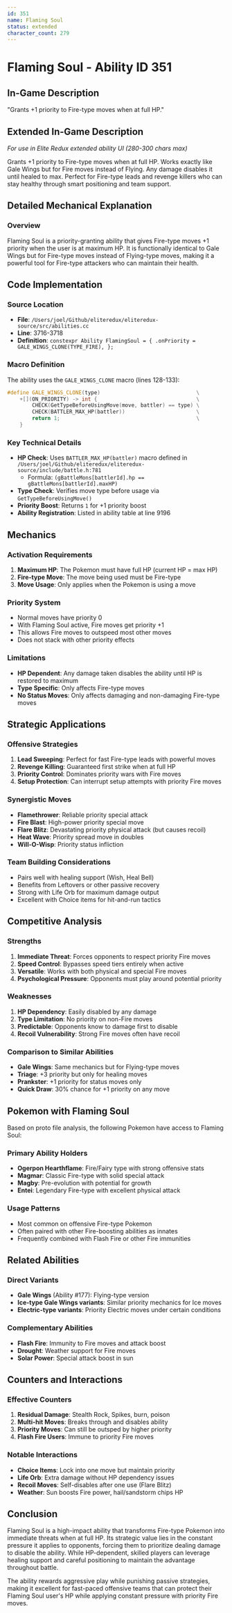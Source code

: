 ```yaml
---
id: 351
name: Flaming Soul
status: extended
character_count: 279
---
```


# Flaming Soul - Ability ID 351

## In-Game Description
"Grants +1 priority to Fire-type moves when at full HP."

## Extended In-Game Description
*For use in Elite Redux extended ability UI (280-300 chars max)*

Grants +1 priority to Fire-type moves when at full HP. Works exactly like Gale Wings but for Fire moves instead of Flying. Any damage disables it until healed to max. Perfect for Fire-type leads and revenge killers who can stay healthy through smart positioning and team support.

## Detailed Mechanical Explanation

### Overview
Flaming Soul is a priority-granting ability that gives Fire-type moves +1 priority when the user is at maximum HP. It is functionally identical to Gale Wings but for Fire-type moves instead of Flying-type moves, making it a powerful tool for Fire-type attackers who can maintain their health.

## Code Implementation

### Source Location
- **File**: `/Users/joel/Github/eliteredux/eliteredux-source/src/abilities.cc`
- **Line**: 3716-3718
- **Definition**: `constexpr Ability FlamingSoul = { .onPriority = GALE_WINGS_CLONE(TYPE_FIRE), };`

### Macro Definition
The ability uses the `GALE_WINGS_CLONE` macro (lines 128-133):
```cpp
#define GALE_WINGS_CLONE(type)                               \
    +[](ON_PRIORITY) -> int {                                \
        CHECK(GetTypeBeforeUsingMove(move, battler) == type) \
        CHECK(BATTLER_MAX_HP(battler))                       \
        return 1;                                            \
    }
```

### Key Technical Details
- **HP Check**: Uses `BATTLER_MAX_HP(battler)` macro defined in `/Users/joel/Github/eliteredux/eliteredux-source/include/battle.h:781`
  - Formula: `(gBattleMons[battlerId].hp == gBattleMons[battlerId].maxHP)`
- **Type Check**: Verifies move type before usage via `GetTypeBeforeUsingMove()`
- **Priority Boost**: Returns `1` for +1 priority boost
- **Ability Registration**: Listed in ability table at line 9196

## Mechanics

### Activation Requirements
1. **Maximum HP**: The Pokemon must have full HP (current HP = max HP)
2. **Fire-type Move**: The move being used must be Fire-type
3. **Move Usage**: Only applies when the Pokemon is using a move

### Priority System
- Normal moves have priority 0
- With Flaming Soul active, Fire moves get priority +1
- This allows Fire moves to outspeed most other moves
- Does not stack with other priority effects

### Limitations
- **HP Dependent**: Any damage taken disables the ability until HP is restored to maximum
- **Type Specific**: Only affects Fire-type moves
- **No Status Moves**: Only affects damaging and non-damaging Fire-type moves

## Strategic Applications

### Offensive Strategies
1. **Lead Sweeping**: Perfect for fast Fire-type leads with powerful moves
2. **Revenge Killing**: Guaranteed first strike when at full HP
3. **Priority Control**: Dominates priority wars with Fire moves
4. **Setup Protection**: Can interrupt setup attempts with priority Fire moves

### Synergistic Moves
- **Flamethrower**: Reliable priority special attack
- **Fire Blast**: High-power priority special move
- **Flare Blitz**: Devastating priority physical attack (but causes recoil)
- **Heat Wave**: Priority spread move in doubles
- **Will-O-Wisp**: Priority status infliction

### Team Building Considerations
- Pairs well with healing support (Wish, Heal Bell)
- Benefits from Leftovers or other passive recovery
- Strong with Life Orb for maximum damage output
- Excellent with Choice items for hit-and-run tactics

## Competitive Analysis

### Strengths
1. **Immediate Threat**: Forces opponents to respect priority Fire moves
2. **Speed Control**: Bypasses speed tiers entirely when active
3. **Versatile**: Works with both physical and special Fire moves
4. **Psychological Pressure**: Opponents must play around potential priority

### Weaknesses
1. **HP Dependency**: Easily disabled by any damage
2. **Type Limitation**: No priority on non-Fire moves
3. **Predictable**: Opponents know to damage first to disable
4. **Recoil Vulnerability**: Strong Fire moves often have recoil

### Comparison to Similar Abilities
- **Gale Wings**: Same mechanics but for Flying-type moves
- **Triage**: +3 priority but only for healing moves
- **Prankster**: +1 priority for status moves only
- **Quick Draw**: 30% chance for +1 priority on any move

## Pokemon with Flaming Soul

Based on proto file analysis, the following Pokemon have access to Flaming Soul:

### Primary Ability Holders
- **Ogerpon Hearthflame**: Fire/Fairy type with strong offensive stats
- **Magmar**: Classic Fire-type with solid special attack
- **Magby**: Pre-evolution with potential for growth
- **Entei**: Legendary Fire-type with excellent physical attack

### Usage Patterns
- Most common on offensive Fire-type Pokemon
- Often paired with other Fire-boosting abilities as innates
- Frequently combined with Flash Fire or other Fire immunities

## Related Abilities

### Direct Variants
- **Gale Wings** (Ability #177): Flying-type version
- **Ice-type Gale Wings variants**: Similar priority mechanics for Ice moves
- **Electric-type variants**: Priority Electric moves under certain conditions

### Complementary Abilities
- **Flash Fire**: Immunity to Fire moves and attack boost
- **Drought**: Weather support for Fire moves
- **Solar Power**: Special attack boost in sun

## Counters and Interactions

### Effective Counters
1. **Residual Damage**: Stealth Rock, Spikes, burn, poison
2. **Multi-hit Moves**: Breaks through and disables ability
3. **Priority Moves**: Can still be outsped by higher priority
4. **Flash Fire Users**: Immune to priority Fire moves

### Notable Interactions
- **Choice Items**: Lock into one move but maintain priority
- **Life Orb**: Extra damage without HP dependency issues
- **Recoil Moves**: Self-disables after one use (Flare Blitz)
- **Weather**: Sun boosts Fire power, hail/sandstorm chips HP

## Conclusion

Flaming Soul is a high-impact ability that transforms Fire-type Pokemon into immediate threats when at full HP. Its strategic value lies in the constant pressure it applies to opponents, forcing them to prioritize dealing damage to disable the ability. While HP-dependent, skilled players can leverage healing support and careful positioning to maintain the advantage throughout battle.

The ability rewards aggressive play while punishing passive strategies, making it excellent for fast-paced offensive teams that can protect their Flaming Soul user's HP while applying constant pressure with priority Fire moves.

